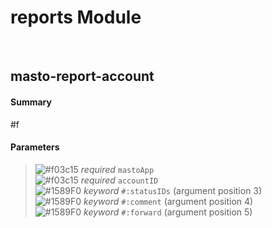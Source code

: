 # reports Module


<br />

## masto-report-account
#### Summary
#f
#### Parameters
> ![#f03c15](https://placehold.it/15/f03c15/000000?text=+) _required_	`mastoApp` <br />
> ![#f03c15](https://placehold.it/15/f03c15/000000?text=+) _required_	`accountID` <br />
> ![#1589F0](https://placehold.it/15/1589F0/000000?text=+) _keyword_	`#:statusIDs` (argument position 3) <br />
> ![#1589F0](https://placehold.it/15/1589F0/000000?text=+) _keyword_	`#:comment` (argument position 4) <br />
> ![#1589F0](https://placehold.it/15/1589F0/000000?text=+) _keyword_	`#:forward` (argument position 5) <br />

<br />

